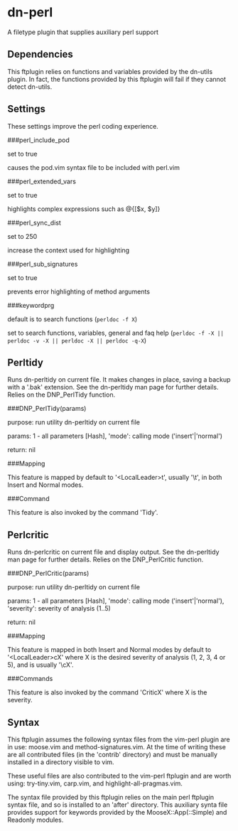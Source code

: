 dn-perl
=======

A filetype plugin that supplies auxiliary perl support

Dependencies
------------

This ftplugin relies on functions and variables provided by the dn-utils
plugin. In fact, the functions provided by this ftplugin will fail if
they cannot detect dn-utils.

Settings
--------

These settings improve the perl coding experience.

###perl\_include\_pod

set to true

causes the pod.vim syntax file to be included with perl.vim

###perl\_extended\_vars

set to true

highlights complex expressions such as @{\[\$x, \$y\]}

###perl\_sync\_dist

set to 250

increase the context used for highlighting

###perl\_sub\_signatures

set to true

prevents error highlighting of method arguments

###keywordprg

default is to search functions \(`perldoc -f X`\)

set to search functions, variables, general and faq help \(`perldoc -f -X || perldoc -v -X || perldoc -X || perldoc -q-X`\)

Perltidy
--------

Runs dn-perltidy on current file. It makes changes in place, saving a
backup with a '.bak' extension. See the dn-perltidy man page for further
details. Relies on the DNP\_PerlTidy function.

###DNP\_PerlTidy\(params\)

purpose: run utility dn-perltidy on current file

params: 1 - all parameters \[Hash\], 'mode': calling mode \('insert'|'normal'\)

return: nil

###Mapping

This feature is mapped by default to '&lt;LocalLeader&gt;t', usually '\\t', in
both Insert and Normal modes.

###Command

This feature is also invoked by the command 'Tidy'.

Perlcritic
----------

Runs dn-perlcritic on current file and display output. See the
dn-perltidy man page for further details. Relies on the DNP\_PerlCritic
function.

###DNP\_PerlCritic\(params\)

purpose: run utility dn-perltidy on current file

params: 1 - all parameters \[Hash\], 'mode': calling mode \('insert'|'normal'\),
'severity': severity of analysis \(1..5\)

return: nil

###Mapping

This feature is mapped in both Insert and Normal modes by default to
'&lt;LocalLeader&gt;cX' where X is the desired severity of analysis \(1, 2, 3,
4 or 5\), and is usually '\\cX'.

###Commands

This feature is also invoked by the
command 'CriticX' where X is the severity.

Syntax
------

This ftplugin assumes the following syntax files from the vim-perl plugin
are in use: moose.vim and method-signatures.vim. At the time of writing
these are all contributed files \(in the 'contrib' directory\) and must be
manually installed in a directory visible to vim.

These useful files are also contributed to the vim-perl ftplugin and are
worth using: try-tiny.vim, carp.vim, and highlight-all-pragmas.vim.

The syntax file provided by this ftplugin relies on the main perl
ftplugin syntax file, and so is installed to an 'after' directory. This
auxiliary synta file provides support for keywords provided by the
MooseX::App\(::Simple\) and Readonly modules.
